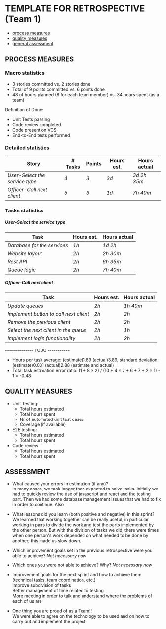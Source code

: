 TEMPLATE FOR RETROSPECTIVE (Team 1)
=====================================

- [process measures](#process-measures)
- [quality measures](#quality-measures)
- [general assessment](#assessment)

## PROCESS MEASURES 

### Macro statistics

- 3 stories committed vs. 2 stories done 
- Total of 9 points committed vs. 6 points done 
- 48 of hours planned (8 for each team member) vs. 34 hours spent (as a team)

Definition of Done:
- Unit Tests passing
- Code review completed
- Code present on VCS
- End-to-End tests performed


### Detailed statistics

| Story  | # Tasks | Points | Hours est. | Hours actual |
|--------|---------|--------|------------|--------------|
| _User-Select the service type_    |   _4_   |  _3_   |   _3d_     |    _3d 2h 35m_    |
| _Officer-Call next client_    |   _5_   | _3_    |    _1d_   |  _7h 40m_      |

### Tasks statistics
##### User-Select the service type
| Task | Hours est. | Hours actual |
|------|------------|--------------|
| _Database for the services_  |  _1h_  |  _1d 2h_  |
| _Website layout_   |  _2h_  | _2h 30m_   |
| _Rest API_  | _2h_   | _6h 35m_   |
| _Queue logic_  |  _2h_  | _7h 40m_   |

##### Officer-Call next client
| Task | Hours est. | Hours actual |
|------|------------|--------------|
| _Update queues_   |  _2h_  | _1h 40m_   |
| _Implement button to call next client_  | _2h_   | _2h_   |
| _Remove the previous client_  |  _2h_  | _2h_   |
| _Select the next client in the queue_  |  _2h_  | _1h_   |
| _Implement login functionality_  |  _2h_  |  _2h_  |


-------------- TODO -----------
- Hours per task average: (estimate)1.89 (actual)3.89, standard deviation: (estimate)0.031 (actual)2.88 (estimate and actual)
- Total task estimation error ratio: (1 + $8\times2$) / (10 + $4\times2$ + 6 + 7 + $2\times1$) - 1 = -0.48

  
## QUALITY MEASURES 

- Unit Testing:
  - Total hours estimated
  - Total hours spent
  - Nr of automated unit test cases 
  - Coverage (if available)
- E2E testing:
  - Total hours estimated
  - Total hours spent
- Code review 
  - Total hours estimated 
  - Total hours spent
  


## ASSESSMENT

- What caused your errors in estimation (if any)?  
In many cases, we took longer than expected to solve tasks. Initially we had to quickly review the use of javascript and react and the testing part. Then we had some database management issues that we had to fix in order to continue. Also 

- What lessons did you learn (both positive and negative) in this sprint?  
We learned that working together can be really useful, in particular working in pairs to divide the work and test the parts implemented by the other person. But with the division of tasks we did, there were times when one person's work depended on what needed to be done by another; this made us slow down.

- Which improvement goals set in the previous retrospective were you able to achieve? _Not necessary now_
  
- Which ones you were not able to achieve? Why? _Not necessary now_

- Improvement goals for the next sprint and how to achieve them (technical tasks, team coordination, etc.)  
Improve subdivision of tasks  
Better management of time related to testing  
More meeting in order to talk and understand where the problems of each of us are  


- One thing you are proud of as a Team!!  
We were able to agree on the technology to be used and on how to carry out and implement the project
